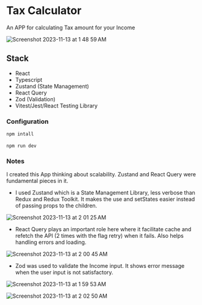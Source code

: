 # Tax Calculator

An APP for calculating Tax amount for your Income

![Screenshot 2023-11-13 at 1 48 59 AM](https://github.com/LucasCraveiro/Tax_Calculator/assets/32401792/99f366bb-2104-4968-8a7d-6fe584e69c39)

## Stack

- React
- Typescript
- Zustand (State Management)
- React Query
- Zod (Validation)
- Vitest/Jest/React Testing Library

### Configuration

```npm intall```<br/>
<br/>
```npm run dev```

### Notes

I created this App thinking about scalability. Zustand and React Query were fundamental pieces in it.

- I used Zustand which is a State Management Library, less verbose than Redux and Redux Toolkit. It makes the use and setStates easier instead of passing props to the children.

![Screenshot 2023-11-13 at 2 01 25 AM](https://github.com/LucasCraveiro/Tax_Calculator/assets/32401792/e0d81e4a-48be-4926-8503-0e2184c12b33)

- React Query plays an important role here where it facilitate cache and refetch the API (2 times with the flag retry) when it fails. Also helps handling errors and loading.

![Screenshot 2023-11-13 at 2 00 45 AM](https://github.com/LucasCraveiro/Tax_Calculator/assets/32401792/8fcf5891-44bc-4c48-8d1c-07ee2f3533fd)

- Zod was used to validate the Income input. It shows error message when the user input is not satisfactory. 

![Screenshot 2023-11-13 at 1 59 53 AM](https://github.com/LucasCraveiro/Tax_Calculator/assets/32401792/b46167ae-fbc6-41dc-a003-2c9e9234783b)

![Screenshot 2023-11-13 at 2 02 50 AM](https://github.com/LucasCraveiro/Tax_Calculator/assets/32401792/cd7d4f95-d6a9-4be9-95c2-4f280030b5ed)

